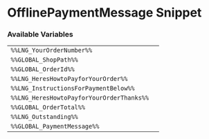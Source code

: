 # OfflinePaymentMessage Snippet

### Available Variables
|||
|---|---|
| `%%LNG_YourOrderNumber%%` |
| `%%GLOBAL_ShopPath%%` |
| `%%GLOBAL_OrderId%%` |
| `%%LNG_HeresHowtoPayforYourOrder%%` |
| `%%LNG_InstructionsForPaymentBelow%%` |
| `%%LNG_HeresHowtoPayforYourOrderThanks%%` |
| `%%GLOBAL_OrderTotal%%` |
| `%%LNG_Outstanding%%` |
| `%%GLOBAL_PaymentMessage%%` |
